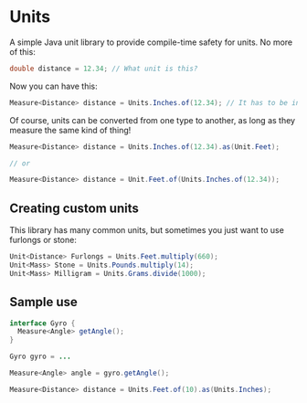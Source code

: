 # Units

A simple Java unit library to provide compile-time safety for units. No more of this:

```java
double distance = 12.34; // What unit is this?
```

Now you can have this:

```java
Measure<Distance> distance = Units.Inches.of(12.34); // It has to be inches!
```

Of course, units can be converted from one type to another, as long as they measure the same kind of thing!

```java
Measure<Distance> distance = Units.Inches.of(12.34).as(Unit.Feet);

// or

Measure<Distance> distance = Unit.Feet.of(Units.Inches.of(12.34));
```

## Creating custom units

This library has many common units, but sometimes you just want to use furlongs or stone:

```java
Unit<Distance> Furlongs = Units.Feet.multiply(660);
Unit<Mass> Stone = Units.Pounds.multiply(14);
Unit<Mass> Milligram = Units.Grams.divide(1000);
```

## Sample use

```java
interface Gyro {
  Measure<Angle> getAngle();
}

Gyro gyro = ...

Measure<Angle> angle = gyro.getAngle();
```

```java
Measure<Distance> distance = Units.Feet.of(10).as(Units.Inches);
```
